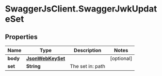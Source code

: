 # SwaggerJsClient.SwaggerJwkUpdateSet

## Properties
Name | Type | Description | Notes
------------ | ------------- | ------------- | -------------
**body** | [**JsonWebKeySet**](JsonWebKeySet.md) |  | [optional] 
**set** | **String** | The set in: path | 


